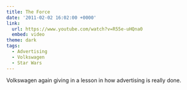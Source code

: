 ```yaml
---
title: The Force
date: '2011-02-02 16:02:00 +0000'
link:
  url: https://www.youtube.com/watch?v=R55e-uHQna0
  embed: video
theme: dark
tags:
  - Advertising
  - Volkswagen
  - Star Wars
---
```

Volkswagen again giving in a lesson in how advertising is really done.
